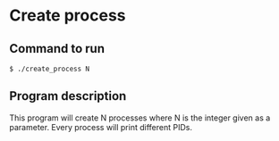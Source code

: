 # Create process

## Command to run
```console
$ ./create_process N
```

## Program description
This program will create N processes where N is the integer given as a parameter. Every process will print different PIDs.